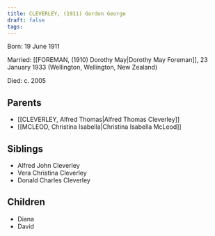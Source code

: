 ```yaml
---
title: CLEVERLEY, (1911) Gordon George
draft: false
tags:
---
```

Born: 19 June 1911

Married: [[FOREMAN, (1910) Dorothy May|Dorothy May Foreman]], 23 January 1933 (Wellington, Wellington, New Zealand)

Died: c. 2005

## Parents
- [[CLEVERLEY, Alfred Thomas|Alfred Thomas Cleverley]]
- [[MCLEOD, Christina Isabella|Christina Isabella McLeod]]

## Siblings
- Alfred John Cleverley
- Vera Christina Cleverley
- Donald Charles Cleverley

## Children
- Diana
- David